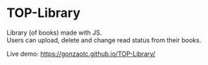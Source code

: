 # TOP-Library
 
Library (of books) made with JS.  </br>
Users can upload, delete and change read status from their books.

Live demo: https://gonzaotc.github.io/TOP-Library/
